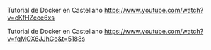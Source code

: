 Tutorial de Docker en Castellano
https://www.youtube.com/watch?v=cKfHZcce6xs

Tutorial de Docker en Castellano
https://www.youtube.com/watch?v=fqMOX6JJhGo&t=5188s

